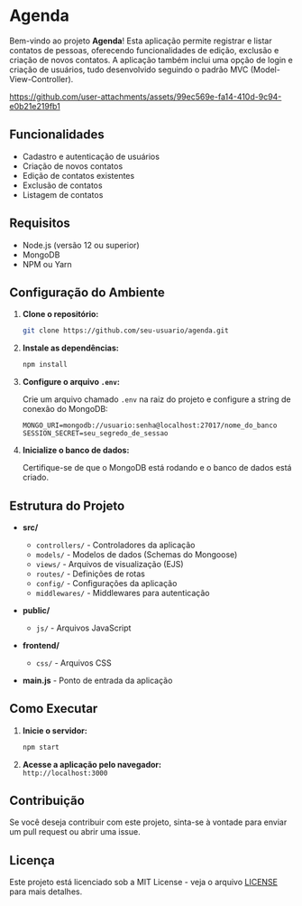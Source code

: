 # Agenda

Bem-vindo ao projeto **Agenda**! Esta aplicação permite registrar e listar contatos de pessoas, oferecendo funcionalidades de edição, exclusão e criação de novos contatos. A aplicação também inclui uma opção de login e criação de usuários, tudo desenvolvido seguindo o padrão MVC (Model-View-Controller).

https://github.com/user-attachments/assets/99ec569e-fa14-410d-9c94-e0b21e219fb1

## Funcionalidades

- Cadastro e autenticação de usuários
- Criação de novos contatos
- Edição de contatos existentes
- Exclusão de contatos
- Listagem de contatos

## Requisitos

- Node.js (versão 12 ou superior)
- MongoDB
- NPM ou Yarn

## Configuração do Ambiente

1. **Clone o repositório:**

   ```bash
   git clone https://github.com/seu-usuario/agenda.git
   ```

2. **Instale as dependências:**

   ```bash
   npm install
   ```

3. **Configure o arquivo `.env`:**

   Crie um arquivo chamado `.env` na raiz do projeto e configure a string de conexão do MongoDB:

   ```plaintext
   MONGO_URI=mongodb://usuario:senha@localhost:27017/nome_do_banco
   SESSION_SECRET=seu_segredo_de_sessao
   ```

4. **Inicialize o banco de dados:**

   Certifique-se de que o MongoDB está rodando e o banco de dados está criado.

## Estrutura do Projeto

- **src/**
  - `controllers/` - Controladores da aplicação
  - `models/` - Modelos de dados (Schemas do Mongoose)
  - `views/` - Arquivos de visualização (EJS)
  - `routes/` - Definições de rotas
  - `config/` - Configurações da aplicação
  - `middlewares/` - Middlewares para autenticação

- **public/**
  - `js/` - Arquivos JavaScript

- **frontend/**
  - `css/` - Arquivos CSS

- **main.js** - Ponto de entrada da aplicação

## Como Executar

1. **Inicie o servidor:**

   ```bash
   npm start
   ```

2. **Acesse a aplicação pelo navegador:**  
   `http://localhost:3000`

## Contribuição

Se você deseja contribuir com este projeto, sinta-se à vontade para enviar um pull request ou abrir uma issue.

## Licença

Este projeto está licenciado sob a MIT License - veja o arquivo [LICENSE](LICENSE) para mais detalhes.
